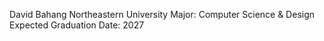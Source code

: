 David Bahang
Northeastern University
Major: Computer Science & Design
Expected Graduation Date: 2027
